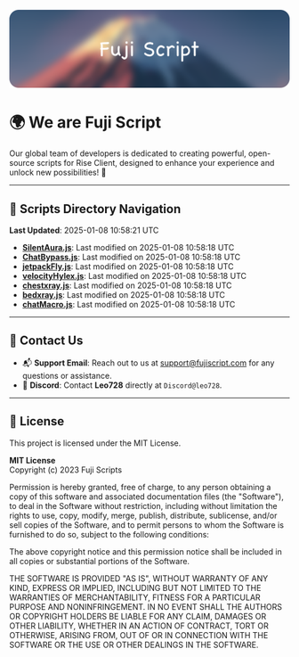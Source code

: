 ![Banner](.github/b.webp)

# 🌍 **We are Fuji Script**

Our global team of developers is dedicated to creating powerful, open-source scripts for Rise Client, designed to enhance your experience and unlock new possibilities! 🌟

---
<!-- SCRIPTS_NAVIGATION_START -->
## 📂 **Scripts Directory Navigation**

**Last Updated**: 2025-01-08 10:58:21 UTC

- **[SilentAura.js](scripts/SilentAura.js)**: Last modified on 2025-01-08 10:58:18 UTC
- **[ChatBypass.js](scripts/ChatBypass.js)**: Last modified on 2025-01-08 10:58:18 UTC
- **[jetpackFly.js](scripts/jetpackFly.js)**: Last modified on 2025-01-08 10:58:18 UTC
- **[velocityHylex.js](scripts/velocityHylex.js)**: Last modified on 2025-01-08 10:58:18 UTC
- **[chestxray.js](scripts/chestxray.js)**: Last modified on 2025-01-08 10:58:18 UTC
- **[bedxray.js](scripts/bedxray.js)**: Last modified on 2025-01-08 10:58:18 UTC
- **[chatMacro.js](scripts/chatMacro.js)**: Last modified on 2025-01-08 10:58:18 UTC

<!-- SCRIPTS_NAVIGATION_END -->

---

## 💬 **Contact Us**  
- 📬 **Support Email**: Reach out to us at [support@fujiscript.com](mailto:support@fujiscript.com) for any questions or assistance.  
- 💬 **Discord**: Contact **Leo728** directly at `Discord@leo728`.

---

## 📜 **License**

This project is licensed under the MIT License.  

**MIT License**  
Copyright (c) 2023 Fuji Scripts  

Permission is hereby granted, free of charge, to any person obtaining a copy of this software and associated documentation files (the "Software"), to deal in the Software without restriction, including without limitation the rights to use, copy, modify, merge, publish, distribute, sublicense, and/or sell copies of the Software, and to permit persons to whom the Software is furnished to do so, subject to the following conditions:  

The above copyright notice and this permission notice shall be included in all copies or substantial portions of the Software.  

THE SOFTWARE IS PROVIDED "AS IS", WITHOUT WARRANTY OF ANY KIND, EXPRESS OR IMPLIED, INCLUDING BUT NOT LIMITED TO THE WARRANTIES OF MERCHANTABILITY, FITNESS FOR A PARTICULAR PURPOSE AND NONINFRINGEMENT. IN NO EVENT SHALL THE AUTHORS OR COPYRIGHT HOLDERS BE LIABLE FOR ANY CLAIM, DAMAGES OR OTHER LIABILITY, WHETHER IN AN ACTION OF CONTRACT, TORT OR OTHERWISE, ARISING FROM, OUT OF OR IN CONNECTION WITH THE SOFTWARE OR THE USE OR OTHER DEALINGS IN THE SOFTWARE.  
